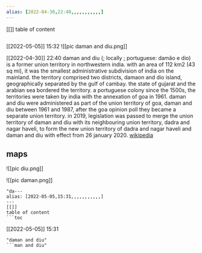 ```yaml
---
alias: [2022-04-30,22:40,,,,,,,,,,,]
---
```

[[]]
table of content
```toc
```

[[2022-05-05]] 15:32
![[pic daman and diu.png]]

[[2022-04-30]] 22:40
daman and diu (; locally ; portuguese: damão e dio) is a former union territory in northwestern india. with an area of 112 km2 (43 sq mi), it was the smallest administrative subdivision of india on the mainland. the territory comprised two districts, damaon and dio island, geographically separated by the gulf of cambay. the state of gujarat and the arabian sea bordered the territory. a portuguese colony since the 1500s, the territories were taken by india with the annexation of goa in 1961. daman and diu were administered as part of the union territory of goa, daman and diu between 1961 and 1987, after the goa opinion poll they became a separate union territory. in 2019, legislation was passed to merge the union territory of daman and diu with its neighbouring union territory, dadra and nagar haveli, to form the new union territory of dadra and nagar haveli and daman and diu with effect from 26 january 2020.
[wikipedia](https://en.wikipedia.org/wiki/daman%20and%20diu)
## maps
![[pic diu.png]]

![[pic daman.png]]
```query
"da---
alias: [2022-05-05,15:31,,,,,,,,,,,]
---
[[]]
table of content
```toc
```

[[2022-05-05]] 15:31

```query
"daman and diu"
```man and diu"
```